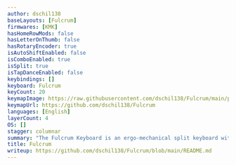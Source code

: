 ```yaml
---
author: dschil138
baseLayouts: [Fulcrum]
firmwares: [KMK]
hasHomeRowMods: false
hasLetterOnThumb: false
hasRotaryEncoder: true
isAutoShiftEnabled: false
isComboEnabled: true
isSplit: true
isTapDanceEnabled: false
keybindings: []
keyboard: Fulcrum
keyCount: 20
keymapImage: https://raw.githubusercontent.com/dschil138/Fulcrum/main/photos/fulcrum-layouts-full-2.jpg
keymapUrl: https://github.com/dschil138/Fulcrum
languages: [English]
layerCount: 4
OS: []
stagger: columnar
summary: "The Fulcrum Keyboard is an ergo-mechanical split keyboard with extra thumb functionality. It has 20 keys, two rotary encoders, and two 5-way switches. The 20-key version uses a significant number of combos and features “word keys“: keys on the base layer dedicated to typing a whole word at once, like “the” and “and”."
title: Fulcrum
writeup: https://github.com/dschil138/Fulcrum/blob/main/README.md
---
```

